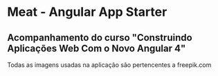 # Meat - Angular App Starter

## Acompanhamento do curso "Construindo Aplicações Web Com o Novo Angular 4"


Todas as imagens usadas na aplicação são pertencentes a freepik.com
